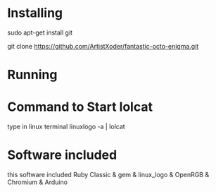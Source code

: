 # Installing 
sudo apt-get install git 

git clone https://github.com/ArtistXoder/fantastic-octo-enigma.git

# Running 

# Command to Start lolcat 
type in linux terminal linuxlogo -a | lolcat

# Software included 
this software included Ruby Classic & gem & linux_logo & OpenRGB & Chromium & Arduino


